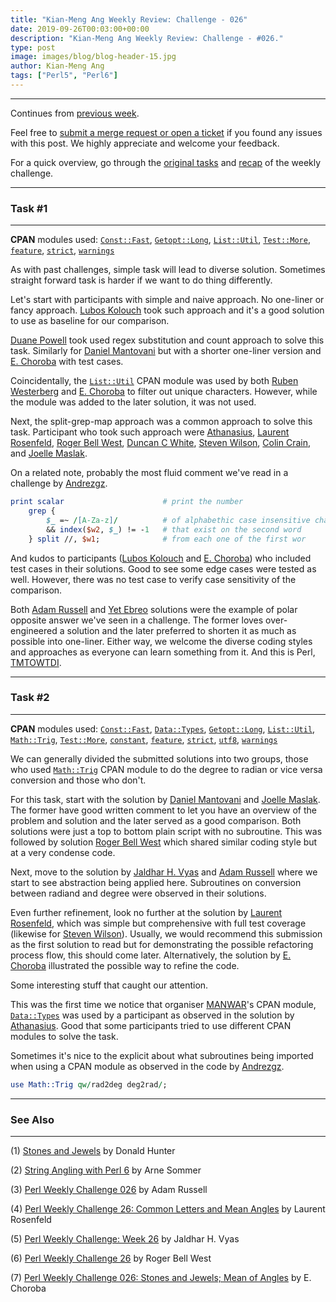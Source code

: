 ```yaml
---
title: "Kian-Meng Ang Weekly Review: Challenge - 026"
date: 2019-09-26T00:03:00+00:00
description: "Kian-Meng Ang Weekly Review: Challenge - #026."
type: post
image: images/blog/blog-header-15.jpg
author: Kian-Meng Ang
tags: ["Perl5", "Perl6"]
---
```

***
Continues from [previous week](/blog/review-challenge-025/).

Feel free to [submit a merge request or open a ticket](https://github.com/manwar/perlweeklychallenge) if you found any issues with this post. We highly appreciate and welcome your feedback.

For a quick overview, go through the [original tasks](/blog/perl-weekly-challenge-026/) and [recap](/blog/recap-challenge-026/) of the weekly challenge.


***
### Task #1
***

**CPAN** modules used: [`Const::Fast`](https://metacpan.org/pod/Const::Fast), [`Getopt::Long`](https://metacpan.org/pod/Getopt::Long), [`List::Util`](https://metacpan.org/pod/List::Util), [`Test::More`](https://metacpan.org/pod/Test::More), [`feature`](https://metacpan.org/pod/feature), [`strict`](https://metacpan.org/pod/strict), [`warnings`](https://metacpan.org/pod/warnings)

As with past challenges, simple task will lead to diverse solution. Sometimes
straight forward task is harder if we want to do thing differently.

Let's start with participants with simple and naive approach. No one-liner or
fancy approach. [Lubos Kolouch](https://github.com/manwar/perlweeklychallenge-club/blob/master/challenge-026/lubos-kolouch/perl5/ch-1.pl) took such approach and it's a good solution to use as baseline for our comparison.

[Duane Powell](https://github.com/manwar/perlweeklychallenge-club/blob/master/challenge-026/duane-powell/perl5/ch-1.pl) took used regex substitution and count approach to solve this task. Similarly for [Daniel Mantovani](https://github.com/manwar/perlweeklychallenge-club/blob/master/challenge-026/daniel-mantovani/perl5/ch-1.pl) but with a shorter one-liner version and [E. Choroba](https://github.com/manwar/perlweeklychallenge-club/blob/master/challenge-026/e-choroba/perl5/ch-1.pl) with test cases.

Coincidentally, the [`List::Util`](https://metacpan.org/pod/List::Util) CPAN module was used by both [Ruben Westerberg](https://github.com/manwar/perlweeklychallenge-club/blob/master/challenge-026/ruben-westerberg/perl5/ch-1.pl) and [E. Choroba](https://github.com/manwar/perlweeklychallenge-club/blob/master/challenge-026/e-choroba/perl5/ch-1.pl) to filter out unique characters. However, while the module was added to the later solution, it was not used.

Next, the split-grep-map approach was a common approach to solve this task. Participant who took such approach were [Athanasius](https://github.com/manwar/perlweeklychallenge-club/blob/master/challenge-026/athanasius/perl5/ch-1.pl), [Laurent Rosenfeld](https://github.com/manwar/perlweeklychallenge-club/blob/master/challenge-026/laurent-rosenfeld/perl5/ch-1.pl), [Roger Bell West](https://github.com/manwar/perlweeklychallenge-club/blob/master/challenge-026/roger-bell-west/perl5/ch-1.pl), [Duncan C White](https://github.com/manwar/perlweeklychallenge-club/blob/master/challenge-026/duncan-c-white/perl5/ch-1.pl), [Steven Wilson](https://github.com/manwar/perlweeklychallenge-club/blob/master/challenge-026/steven-wilson/perl5/ch-1.pl), [Colin Crain](https://github.com/manwar/perlweeklychallenge-club/blob/master/challenge-026/colin-crain/perl5/ch-1.pl), and [Joelle Maslak](https://github.com/manwar/perlweeklychallenge-club/blob/master/challenge-026/joelle-maslak/perl5/ch-1.pl).

On a related note, probably the most fluid comment we've read in a challenge by [Andrezgz](https://github.com/manwar/perlweeklychallenge-club/blob/master/challenge-026/andrezgz/perl5/ch-1.pl).

```perl
print scalar                      # print the number
    grep {
        $_ =~ /[A-Za-z]/          # of alphabethic case insensitive characters
        && index($w2, $_) != -1   # that exist on the second word
    } split //, $w1;              # from each one of the first wor
```

And kudos to participants ([Lubos Kolouch](https://github.com/manwar/perlweeklychallenge-club/blob/master/challenge-026/lubos-kolouch/perl5/ch-1.pl) and [E. Choroba](https://github.com/manwar/perlweeklychallenge-club/blob/master/challenge-026/e-choroba/perl5/ch-1.pl)) who included test cases in their solutions. Good to see some edge cases were tested as well. However, there was no test case to verify case sensitivity of the comparison.

Both [Adam Russell](https://github.com/manwar/perlweeklychallenge-club/blob/master/challenge-026/adam-russell/perl5/ch-1.pl) and [Yet Ebreo](https://github.com/manwar/perlweeklychallenge-club/blob/master/challenge-026/yet-ebreo/perl5/ch-1.pl) solutions were the example of polar opposite answer we've seen in a challenge. The former loves over-engineered a solution and the later preferred to shorten it as much as possible into one-liner. Either way, we welcome the diverse coding styles and approaches as everyone can learn something from it. And this is Perl, [TMTOWTDI](https://en.wikipedia.org/wiki/There%27s_more_than_one_way_to_do_it).


***
### Task #2
***

**CPAN** modules used: [`Const::Fast`](https://metacpan.org/pod/Const::Fast), [`Data::Types`](https://metacpan.org/pod/Data::Types), [`Getopt::Long`](https://metacpan.org/pod/Getopt::Long), [`List::Util`](https://metacpan.org/pod/List::Util), [`Math::Trig`](https://metacpan.org/pod/Math::Trig), [`Test::More`](https://metacpan.org/pod/Test::More), [`constant`](https://metacpan.org/pod/constant), [`feature`](https://metacpan.org/pod/feature), [`strict`](https://metacpan.org/pod/strict), [`utf8`](https://metacpan.org/pod/utf8), [`warnings`](https://metacpan.org/pod/warnings)

We can generally divided the submitted solutions into two groups, those who used [`Math::Trig`](https://metacpan.org/pod/Math::Trig) CPAN module to do the degree to radian or vice versa conversion and those who don't.

For this task, start with the solution by [Daniel Mantovani](https://github.com/manwar/perlweeklychallenge-club/blob/master/challenge-026/daniel-mantovani/perl5/ch-2.pl) and [Joelle Maslak](https://github.com/manwar/perlweeklychallenge-club/blob/master/challenge-026/joelle-maslak/perl5/ch-2.pl). The former have good written comment to let you have an overview of the problem and solution and the later served as a good comparison. Both solutions were just a top to bottom plain script with no subroutine. This was followed by solution [Roger Bell West](https://github.com/manwar/perlweeklychallenge-club/blob/master/challenge-026/roger-bell-west/perl5/ch-2.pl) which shared similar coding style but at a very condense code.

Next, move to the solution by [Jaldhar H. Vyas](https://github.com/manwar/perlweeklychallenge-club/blob/master/challenge-026/jaldhar-h-vyas/perl5/ch-2.pl) and [Adam Russell](https://github.com/manwar/perlweeklychallenge-club/blob/master/challenge-026/adam-russell/perl5/ch-2.pl)  where we start to see abstraction being applied here. Subroutines on conversion between radiand and degree were observed in their solutions.

Even further refinement, look no further at the solution by [Laurent Rosenfeld](https://github.com/manwar/perlweeklychallenge-club/blob/master/challenge-026/laurent-rosenfeld/perl5/ch-2.pl), which was simple but comprehensive with full test coverage (likewise for [Steven Wilson](https://github.com/manwar/perlweeklychallenge-club/blob/master/challenge-026/steven-wilson/perl5/ch-2.pl)). Usually, we would recommend this submission as the first solution to read but for demonstrating the possible refactoring process flow, this should come later. Alternatively, the solution by [E. Choroba](https://github.com/manwar/perlweeklychallenge-club/blob/master/challenge-026/e-choroba/perl5/ch-2.pl) illustrated the possible way to refine the code.

Some interesting stuff that caught our attention.

This was the first time we notice that organiser [MANWAR](https://metacpan.org/author/MANWAR)'s CPAN module, [`Data::Types`](https://metacpan.org/pod/Data::Types) was used by a participant as observed in the solution by [Athanasius](https://github.com/manwar/perlweeklychallenge-club/blob/master/challenge-026/athanasius/perl5/ch-2.pl). Good that some participants tried to use different CPAN modules to solve the task.

Sometimes it's nice to the explicit about what subroutines being imported when using a CPAN module as observed in the code by [Andrezgz](https://github.com/manwar/perlweeklychallenge-club/blob/master/challenge-026/andrezgz/perl5/ch-2.pl).

```perl
use Math::Trig qw/rad2deg deg2rad/;
```

***
### See Also
***

(1) [Stones and Jewels](http://donaldh.wtf/2019/09/stones-and-jewels/) by Donald Hunter


(2) [String Angling with Perl 6](https://perl6.eu/string-angling.html) by Arne Sommer


(3) [Perl Weekly Challenge 026](https://adamcrussell.livejournal.com/9318.html) by Adam Russell


(4) [Perl Weekly Challenge 26: Common Letters and Mean Angles](http://blogs.perl.org/users/laurent_r/2019/09/perl-weekly-challenge-26-common-letters-and-mean-angles.html) by Laurent Rosenfeld


(5) [Perl Weekly Challenge: Week 26](https://www.braincells.com/perl/2019/09/perl_weekly_challenge_week_26.html) by Jaldhar H. Vyas


(6) [Perl Weekly Challenge 26](https://blog.firedrake.org/archive/2019/09/Perl_Weekly_Challenge_26.html) by Roger Bell West


(7) [Perl Weekly Challenge 026: Stones and Jewels; Mean of Angles](http://blogs.perl.org/users/e_choroba/2019/09/perl-weekly-challenge-026-stones-and-jewels-mean-of-angles.html) by E. Choroba
